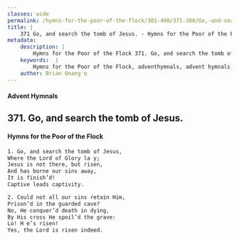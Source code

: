 ```yaml
---
classes: wide
permalink: /hymns-for-the-poor-of-the-flock/301-400/371-380/Go,-and-search-the-tomb-of-Jesus/
title: |
    371 Go, and search the tomb of Jesus. - Hymns for the Poor of the Flock
metadata:
    description: |
        Hymns for the Poor of the Flock 371. Go, and search the tomb of Jesus.. Go, and search the tomb of Jesus,  Where the Lord of Glory la y; Jesus is not there, but risen, And has borne our sins away, It is finish’d! Captive leads captivity. 
    keywords:  |
        Hymns for the Poor of the Flock, adventhymnals, advent hymnals, Go, and search the tomb of Jesus., Go, and search the tomb of Jesus, , 
    author: Brian Onang'o
---
```


#### Advent Hymnals
## 371. Go, and search the tomb of Jesus.
####  Hymns for the Poor of the Flock

```txt
1. Go, and search the tomb of Jesus, 
Where the Lord of Glory la y;
Jesus is not there, but risen,
And has borne our sins away,
It is finish’d!
Captive leads captivity.

2. Could not all our sins retain Him, 
Prison’d in the guarded cave?
No, He conquer’d death in dying,
By His cross He spoil’d the grave: 
Lo! H e’s risen!
Yes, the Lord is risen indeed.
```